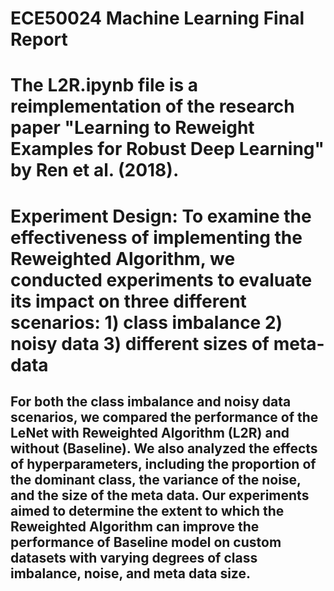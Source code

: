 # ECE50024 Machine Learning Final Report 
# The L2R.ipynb file is a reimplementation of the research paper "Learning to Reweight Examples for Robust Deep Learning" by Ren et al. (2018).
# Experiment Design: To examine the effectiveness of implementing the Reweighted Algorithm, we conducted experiments to evaluate its impact on three different scenarios: 1) class imbalance 2) noisy data 3) different sizes of meta-data
## For both the class imbalance and noisy data scenarios, we compared the performance of the LeNet with Reweighted Algorithm (L2R) and without (Baseline). We also analyzed the effects of hyperparameters, including the proportion of the dominant class, the variance of the noise, and the size of the meta data. Our experiments aimed to determine the extent to which the Reweighted Algorithm can improve the performance of Baseline model on custom datasets with varying degrees of class imbalance, noise, and meta data size.
